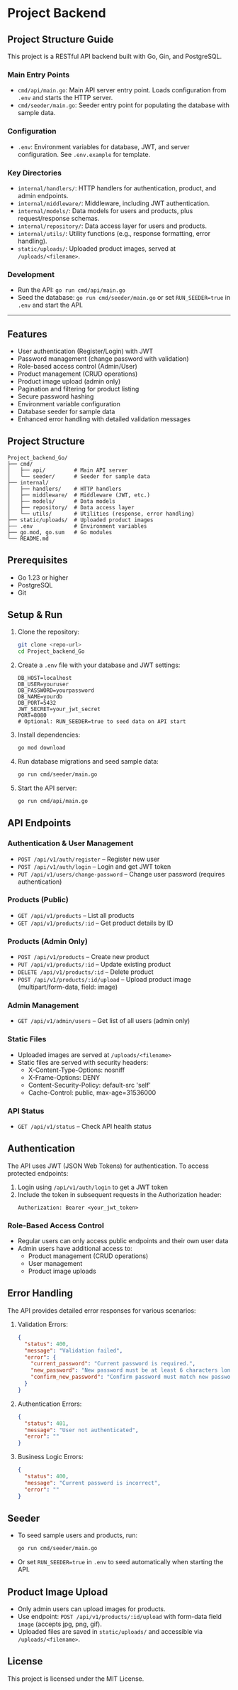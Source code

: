 # Project Backend

## Project Structure Guide

This project is a RESTful API backend built with Go, Gin, and PostgreSQL.

### Main Entry Points
- `cmd/api/main.go`: Main API server entry point. Loads configuration from `.env` and starts the HTTP server.
- `cmd/seeder/main.go`: Seeder entry point for populating the database with sample data.

### Configuration
- `.env`: Environment variables for database, JWT, and server configuration. See `.env.example` for template.

### Key Directories
- `internal/handlers/`: HTTP handlers for authentication, product, and admin endpoints.
- `internal/middleware/`: Middleware, including JWT authentication.
- `internal/models/`: Data models for users and products, plus request/response schemas.
- `internal/repository/`: Data access layer for users and products.
- `internal/utils/`: Utility functions (e.g., response formatting, error handling).
- `static/uploads/`: Uploaded product images, served at `/uploads/<filename>`.

### Development
- Run the API: `go run cmd/api/main.go`
- Seed the database: `go run cmd/seeder/main.go` or set `RUN_SEEDER=true` in `.env` and start the API.

---

## Features

- User authentication (Register/Login) with JWT
- Password management (change password with validation)
- Role-based access control (Admin/User)
- Product management (CRUD operations)
- Product image upload (admin only)
- Pagination and filtering for product listing
- Secure password hashing
- Environment variable configuration
- Database seeder for sample data
- Enhanced error handling with detailed validation messages

## Project Structure

```
Project_backend_Go/
├── cmd/
│   ├── api/         # Main API server
│   └── seeder/      # Seeder for sample data
├── internal/
│   ├── handlers/    # HTTP handlers
│   ├── middleware/  # Middleware (JWT, etc.)
│   ├── models/      # Data models
│   ├── repository/  # Data access layer
│   └── utils/       # Utilities (response, error handling)
├── static/uploads/  # Uploaded product images
├── .env             # Environment variables
├── go.mod, go.sum   # Go modules
└── README.md
```

## Prerequisites

- Go 1.23 or higher
- PostgreSQL
- Git

## Setup & Run

1. Clone the repository:
   ```sh
   git clone <repo-url>
   cd Project_backend_Go
   ```
2. Create a `.env` file with your database and JWT settings:
   ```env
   DB_HOST=localhost
   DB_USER=youruser
   DB_PASSWORD=yourpassword
   DB_NAME=yourdb
   DB_PORT=5432
   JWT_SECRET=your_jwt_secret
   PORT=8080
   # Optional: RUN_SEEDER=true to seed data on API start
   ```
3. Install dependencies:
   ```sh
   go mod download
   ```
4. Run database migrations and seed sample data:
   ```sh
   go run cmd/seeder/main.go
   ```
5. Start the API server:
   ```sh
   go run cmd/api/main.go
   ```

## API Endpoints

### Authentication & User Management
- `POST /api/v1/auth/register` – Register new user
- `POST /api/v1/auth/login` – Login and get JWT token
- `PUT /api/v1/users/change-password` – Change user password (requires authentication)

### Products (Public)
- `GET /api/v1/products` – List all products
- `GET /api/v1/products/:id` – Get product details by ID

### Products (Admin Only)
- `POST /api/v1/products` – Create new product
- `PUT /api/v1/products/:id` – Update existing product
- `DELETE /api/v1/products/:id` – Delete product
- `POST /api/v1/products/:id/upload` – Upload product image (multipart/form-data, field: image)

### Admin Management
- `GET /api/v1/admin/users` – Get list of all users (admin only)

### Static Files
- Uploaded images are served at `/uploads/<filename>`
- Static files are served with security headers:
  - X-Content-Type-Options: nosniff
  - X-Frame-Options: DENY
  - Content-Security-Policy: default-src 'self'
  - Cache-Control: public, max-age=31536000

### API Status
- `GET /api/v1/status` – Check API health status

## Authentication

The API uses JWT (JSON Web Tokens) for authentication. To access protected endpoints:

1. Login using `/api/v1/auth/login` to get a JWT token
2. Include the token in subsequent requests in the Authorization header:
   ```
   Authorization: Bearer <your_jwt_token>
   ```

### Role-Based Access Control
- Regular users can only access public endpoints and their own user data
- Admin users have additional access to:
  - Product management (CRUD operations)
  - User management
  - Product image uploads

## Error Handling

The API provides detailed error responses for various scenarios:

1. Validation Errors:
   ```json
   {
     "status": 400,
     "message": "Validation failed",
     "error": {
       "current_password": "Current password is required.",
       "new_password": "New password must be at least 6 characters long.",
       "confirm_new_password": "Confirm password must match new password."
     }
   }
   ```

2. Authentication Errors:
   ```json
   {
     "status": 401,
     "message": "User not authenticated",
     "error": ""
   }
   ```

3. Business Logic Errors:
   ```json
   {
     "status": 400,
     "message": "Current password is incorrect",
     "error": ""
   }
   ```

## Seeder
- To seed sample users and products, run:
  ```sh
  go run cmd/seeder/main.go
  ```
- Or set `RUN_SEEDER=true` in `.env` to seed automatically when starting the API.

## Product Image Upload
- Only admin users can upload images for products.
- Use endpoint: `POST /api/v1/products/:id/upload` with form-data field `image` (accepts jpg, png, gif).
- Uploaded files are saved in `static/uploads/` and accessible via `/uploads/<filename>`.

## License

This project is licensed under the MIT License. 
